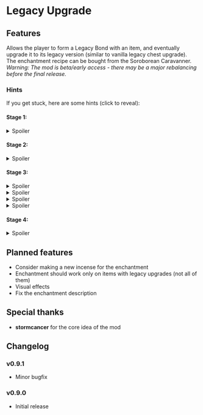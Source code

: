 # Legacy Upgrade

## Features
Allows the player to form a Legacy Bond with an item, and eventually upgrade it to its legacy version (similar to vanilla legacy chest upgrade).  
The enchantment recipe can be bought from the Soroborean Caravanner.  
*Warning: The mod is beta/early access - there may be a major rebalancing before the final release.*

### Hints
If you get stuck, here are some hints (click to reveal):

#### Stage 1:

<details>
    <summary>Spoiler</summary>
    The enchantment process only works around noon.
</details>

#### Stage 2:

<details>
    <summary>Spoiler</summary>
    You have to put the item into a Legacy Chest to bond it.
</details>

#### Stage 3:

<details>
    <summary>Spoiler</summary>
    You must do damage while wearing the Legacy Bond enchanted item.
</details>
<details>
    <summary>Spoiler</summary>
    Any sort of damage works, even from spells.
</details>
<details>
    <summary>Spoiler</summary>
    Damage is spread evenly between each item you have equipped, so if you have multiple items equipped, each of them will bond slower.
</details>
<details>
    <summary>Spoiler</summary>
    A finished bond shows "Complete".
</details>

#### Stage 4:

<details>
    <summary>Spoiler</summary>
    Once you completed the bond, put the item into a Legacy Chest again.
</details>

## Planned features
- Consider making a new incense for the enchantment
- Enchantment should work only on items with legacy upgrades (not all of them)
- Visual effects
- Fix the enchantment description

## Special thanks
- **stormcancer** for the core idea of the mod

## Changelog

### v0.9.1
- Minor bugfix

### v0.9.0
- Initial release